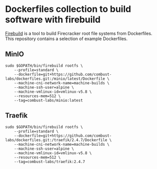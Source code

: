 # Dockerfiles collection to build software with firebuild

[Firebuild](https://github.com/combust-labs/firebuild) is a tool to build Firecracker root file systems from Dockerfiles.  
This repository contains a selection of example Dockerfiles.

## MinIO

```
sudo $GOPATH/bin/firebuild rootfs \
    --profile=standard \
    --dockerfile=git+https://github.com/combust-labs/dockerfiles.git:/minio/latest/Dockerfile \
    --machine-cni-network-name=machine-builds \
    --machine-ssh-user=alpine \
    --machine-vmlinux-id=vmlinux-v5.8 \
    --resources-mem=512 \
    --tag=combust-labs/minio:latest
```

## Traefik

```
sudo $GOPATH/bin/firebuild rootfs \
    --profile=standard \
    --dockerfile=git+https://github.com/combust-labs/dockerfiles.git:/traefik/2.4.7/Dockerfile \
    --machine-cni-network-name=machine-builds \
    --machine-ssh-user=alpine \
    --machine-vmlinux-id=vmlinux-v5.8 \
    --resources-mem=512 \
    --tag=combust-labs/traefik:2.4.7
```